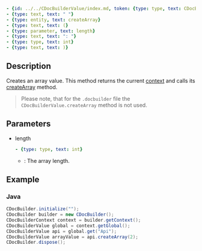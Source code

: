```yml signature
- {id: ../../CDocBuilderValue/index.md, token: {type: type, text: CDocBuilderValue}}
- {type: text, text: " "}
- {type: entity, text: createArray}
- {type: text, text: (}
- {type: parameter, text: length}
- {type: text, text: ": "}
- {type: type, text: int}
- {type: text, text: )}
```

## Description

Creates an array value. This method returns the current [context](../../CDocBuilderContext/index.md) and calls its [createArray](../../CDocBuilderContext/createArray/index.md) method.

> Please note, that for the `.docbuilder` file the `CDocBuilderValue.createArray` method is not used.

## Parameters

<parameters>

- length

  ```yml signature.variant="inline"
  - {type: type, text: int}
  ```

  - : The array length.

</parameters>

## Example

### Java

``` java
CDocBuilder.initialize("");
CDocBuilder builder = new CDocBuilder();
CDocBuilderContext context = builder.getContext();
CDocBuilderValue global = context.getGlobal();
CDocBuilderValue api = global.get("Api");
CDocBuilderValue arrayValue = api.createArray(2);
CDocBuilder.dispose();
```
